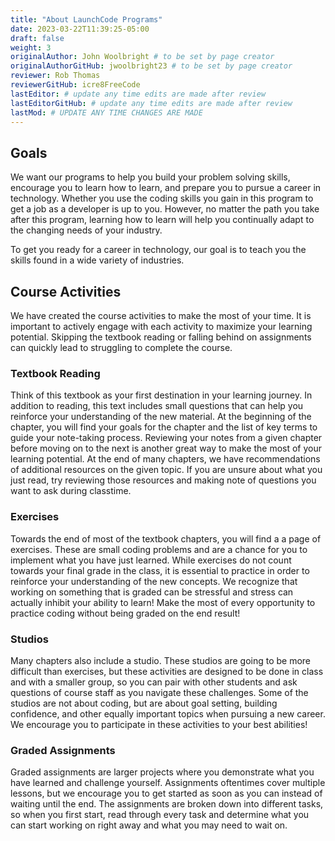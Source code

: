```yaml
---
title: "About LaunchCode Programs"
date: 2023-03-22T11:39:25-05:00
draft: false
weight: 3
originalAuthor: John Woolbright # to be set by page creator
originalAuthorGitHub: jwoolbright23 # to be set by page creator
reviewer: Rob Thomas
reviewerGitHub: icre8FreeCode
lastEditor: # update any time edits are made after review
lastEditorGitHub: # update any time edits are made after review
lastMod: # UPDATE ANY TIME CHANGES ARE MADE
---
```



## Goals

We want our programs to help you build your problem solving skills, encourage you to learn how to learn, and prepare you to pursue a career in technology. Whether you use the coding skills you gain in this program to get a job as a developer is up to you. However, no matter the path you take after this program, learning how to learn will help you continually adapt to the changing needs of your industry.

To get you ready for a career in technology, our goal is to teach you the skills found in a wide variety of industries. 

## Course Activities

We have created the course activities to make the most of your time. It is important to actively engage with each activity to maximize your learning potential. Skipping the textbook reading or falling behind on assignments can quickly lead to struggling to complete the course. 

### Textbook Reading

Think of this textbook as your first destination in your learning journey. In addition to reading, this text includes small questions that can help you reinforce your understanding of the new material. At the beginning of the chapter, you will find your goals for the chapter and the list of key terms to guide your note-taking process. Reviewing your notes from a given chapter before moving on to the next is another great way to make the most of your learning potential. At the end of many chapters, we have recommendations of additional resources on the given topic. If you are unsure about what you just read, try reviewing those resources and making note of questions you want to ask during classtime.

### Exercises

Towards the end of most of the textbook chapters, you will find a a page of exercises. These are small coding problems and are a chance for you to implement what you have just learned. While exercises do not count towards your final grade in the class, it is essential to practice in order to reinforce your understanding of the new concepts. We recognize that working on something that is graded can be stressful and stress can actually inhibit your ability to learn! Make the most of every opportunity to practice coding without being graded on the end result!

### Studios

Many chapters also include a studio. These studios are going to be more difficult than exercises, but these activities are designed to be done in class and with a smaller group, so you can pair with other students and ask questions of course staff as you navigate these challenges. Some of the studios are not about coding, but are about goal setting, building confidence, and other equally important topics when pursuing a new career. We encourage you to participate in these activities to your best abilities! 

### Graded Assignments

Graded assignments are larger projects where you demonstrate what you have learned and challenge yourself. Assignments oftentimes cover multiple lessons, but we encourage you to get started as soon as you can instead of waiting until the end. The assignments are broken down into different tasks, so when you first start, read through every task and determine what you can start working on right away and what you may need to wait on.
